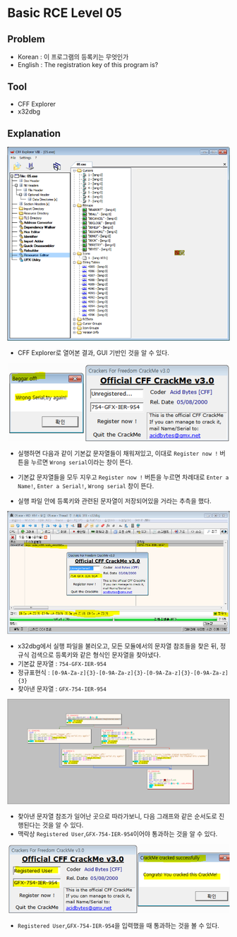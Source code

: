 # Basic RCE Level 05

## Problem
* Korean : 
이 프로그램의 등록키는 무엇인가 
* English : 
The registration key of this program is? 

## Tool
* CFF Explorer
* x32dbg

## Explanation
![](./1.PNG?raw=true)
* CFF Explorer로 열어본 결과, GUI 기반인 것을 알 수 있다.

![](./2.PNG?raw=true)
* 실행하면 다음과 같이 기본값 문자열들이 채워져있고, 이대로 `Register now !` 버튼을 누르면 `Wrong serial`이라는 창이 뜬다.
* 기본값 문자열들을 모두 지우고 `Register now !` 버튼을 누르면  차례대로 `Enter a Name!`, `Enter a Serial!`, `Wrong serial` 창이 뜬다.

* 실행 파일 안에 등록키와 관련된 문자열이 저장되어있을 거라는 추측을 했다.

![](./3.PNG?raw=true)
* x32dbg에서 실행 파일을 불러오고, 모든 모듈에서의 문자열 참조들을 찾은 뒤, 정규식 검색으로 등록키와 같은 형식인 문자열을 찾아냈다.
* 기본값 문자열 : `754-GFX-IER-954`
* 정규표현식 : `[0-9A-Za-z]{3}-[0-9A-Za-z]{3}-[0-9A-Za-z]{3}-[0-9A-Za-z]{3}`
* 찾아낸 문자열 : `GFX-754-IER-954`

![](./4.PNG?raw=true)
* 찾아낸 문자열 참조가 일어난 곳으로 따라가보니, 다음 그래프와 같은 순서도로 진행된다는 것을 알 수 있다.
* 맥락상 `Registered User`,`GFX-754-IER-954`이어야 통과하는 것을 알 수 있다.

![](./5.PNG?raw=true)
* `Registered User`,`GFX-754-IER-954`을 입력했을 때 통과하는 것을 볼 수 있다.
